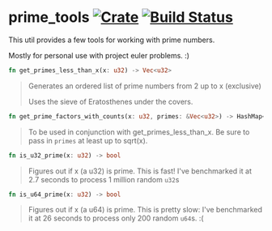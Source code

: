 
# prime_tools [![Crate](https://img.shields.io/crates/v/prime_tools.svg)](https://crates.io/crates/prime_tools) [![Build Status](https://travis-ci.org/danmedani/prime_tools.svg?branch=master)](https://travis-ci.org/danmedani/prime_tools)
This util provides a few tools for working with prime numbers.

Mostly for personal use with project euler problems. :)

```Rust
fn get_primes_less_than_x(x: u32) -> Vec<u32>
```
>Generates an ordered list of prime numbers from 2 up to x (exclusive)
>
>Uses the sieve of Eratosthenes under the covers.

```Rust
fn get_prime_factors_with_counts(x: u32, primes: &Vec<u32>) -> HashMap<u32, u32>
```
>To be used in conjunction with get_primes_less_than_x.
>Be sure to pass in `primes` at least up to sqrt(x).

```Rust
fn is_u32_prime(x: u32) -> bool
```
>Figures out if x (a u32) is prime.
>This is fast! I've benchmarked it at 2.7 seconds to process 1 million random `u32`s
```Rust
fn is_u64_prime(x: u32) -> bool
```
>Figures out if x (a u64) is prime.
>This is pretty slow: I've benchmarked it at 26 seconds to process only 200 random `u64`s. :(
